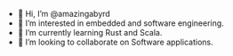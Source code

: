 - 👋 Hi, I’m @amazingabyrd
- 👀 I’m interested in embedded and software engineering.
- 🌱 I’m currently learning Rust and Scala.
- 💞️ I’m looking to collaborate on Software applications.

<!---
amazingabyrd/amazingabyrd is a ✨ special ✨ repository because its `README.md` (this file) appears on your GitHub profile.
You can click the Preview link to take a look at your changes.
--->
